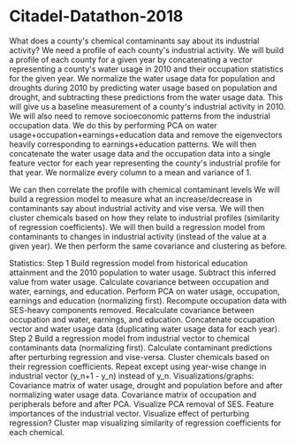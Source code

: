 # Citadel-Datathon-2018

What does a county's chemical contaminants say about its industrial activity?
We need a profile of each county's industrial activity.
We will build a profile of each county for a given year by concatenating a vector representing a county's water usage in 2010 and their occupation statistics for the given year. We normalize the water usage data for population and droughts during 2010 by predicting water usage based on population and drought, and subtracting these predictions from the water usage data. This will give us a baseline measurement of a county's industrial activity in 2010. We will also need to remove socioeconomic patterns from the industrial occupation data. We do this by performing PCA on water usage+occupation+earnings+education data and remove the eigenvectors heavily corresponding to earnings+education patterns. We will then concatenate the water usage data and the occupation data into a single feature vector for each year representing the county's industrial profile for that year. We normalize every column to a mean and variance of 1.

We can then correlate the profile with chemical contaminant levels
We will build a regression model to measure what an increase/decrease in contaminants say about industrial activity and vise versa. We will then cluster chemicals based on how they relate to industrial profiles (similarity of regression coefficients). We will then build a regression model from contaminants to changes in industrial activity (instead of the value at a given year). We then perform the same covariance and clustering as before.

Statistics:
Step 1
Build regression model from historical education attainment and the 2010 population to water usage. Subtract this inferred value from water usage.
Calculate covariance between occupation and water, earnings, and education.
Perform PCA on water usage, occupation, earnings and education (normalizing first).
Recompute occupation data with SES-heavy components removed.
Recalculate covariance between occupation and water, earnings, and education.
Concatenate occupation vector and water usage data (duplicating water usage data for each year).
Step 2
Build a regression model from industrial vector to chemical contaminants data (normalizing first).
Calculate contaminant predictions after perturbing regression and vise-versa.
Cluster chemicals based on their regression coefficients.
Repeat except using year-wise change in industrial vector (y_n+1 - y_n) instead of y_n.
Visualizations/graphs:
Covariance matrix of water usage, drought and population before and after normalizing water usage data.
Covariance matrix of occupation and peripherals before and after PCA.
Visualize PCA removal of SES.
Feature importances of the industrial vector.
Visualize effect of perturbing regression?
Cluster map visualizing similarity of regression coefficients for each chemical.
